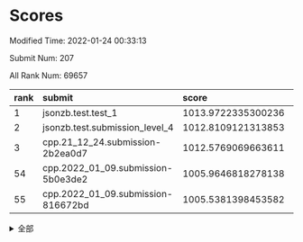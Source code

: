 # Scores

Modified Time: 2022-01-24 00:33:13

Submit Num: 207

All Rank Num: 69657

| rank |               submit               |       score        |       sigma        | pk_num |
| :--- | :--------------------------------- | :----------------- | :----------------- | :----- |
| 1    | jsonzb.test.test_1                 | 1013.9722335300236 | 0.8168769531727323 | 1343   |
| 2    | jsonzb.test.submission_level_4     | 1012.8109121313853 | 0.8003396219489447 | 1345   |
| 3    | cpp.21_12_24.submission-2b2ea0d7   | 1012.5769069663611 | 0.8096953910029115 | 1343   |
| 54   | cpp.2022_01_09.submission-5b0e3de2 | 1005.9646818278138 | 0.7271179205644379 | 1345   |
| 55   | cpp.2022_01_09.submission-816672bd | 1005.5381398453582 | 0.7242008887467288 | 1343   |


<details>
<summary>全部</summary>

| rank |                 submit                 |       score        |       sigma        | pk_num |
| :--- | :------------------------------------- | :----------------- | :----------------- | :----- |
| 1    | jsonzb.test.test_1                     | 1013.9722335300236 | 0.8168769531727323 | 1343   |
| 2    | jsonzb.test.submission_level_4         | 1012.8109121313853 | 0.8003396219489447 | 1345   |
| 3    | cpp.21_12_24.submission-2b2ea0d7       | 1012.5769069663611 | 0.8096953910029115 | 1343   |
| 4    | gobigger.level_3.submission_level_3_38 | 1011.6204471209415 | 0.7986542286781133 | 1346   |
| 5    | gobigger.level_3.submission_level_3_28 | 1011.2856428800987 | 0.7576415639007479 | 1348   |
| 6    | gobigger.level_3.submission_level_3_41 | 1011.1640401998665 | 0.7775418056036043 | 1346   |
| 7    | gobigger.level_3.submission_level_3_48 | 1011.1483592536741 | 0.7717982973171914 | 1344   |
| 8    | gobigger.level_3.submission_level_3_32 | 1010.9980379207625 | 0.779991639106619  | 1349   |
| 9    | gobigger.level_3.submission_level_3_31 | 1010.9309322664202 | 0.7670220478678038 | 1341   |
| 10   | gobigger.level_3.submission_level_3_30 | 1010.8365432105218 | 0.7778227779236552 | 1347   |
| 11   | gobigger.level_3.submission_level_3_23 | 1010.8313050223766 | 0.7804402482000445 | 1345   |
| 12   | gobigger.level_3.submission_level_3_24 | 1010.8045482718825 | 0.7682442138651477 | 1351   |
| 13   | gobigger.level_3.submission_level_3_46 | 1010.7322299670413 | 0.7451048663640972 | 1347   |
| 14   | gobigger.level_3.submission_level_3_25 | 1010.6902884172378 | 0.768098307956866  | 1350   |
| 15   | gobigger.level_3.submission_level_3_4  | 1010.5665909122918 | 0.7745535196193588 | 1348   |
| 16   | gobigger.level_3.submission_level_3_16 | 1010.5484201774077 | 0.752441665645351  | 1351   |
| 17   | gobigger.level_3.submission_level_3_45 | 1010.5191422110344 | 0.758323312020926  | 1341   |
| 18   | gobigger.level_3.submission_level_3_40 | 1010.4544514975456 | 0.7850777117954546 | 1348   |
| 19   | gobigger.level_3.submission_level_3_49 | 1010.3254023531914 | 0.7672509588702033 | 1340   |
| 20   | gobigger.level_3.submission_level_3_15 | 1010.294297993891  | 0.7769921079300997 | 1345   |
| 21   | gobigger.level_3.submission_level_3_19 | 1010.2202840873181 | 0.7644445468132434 | 1345   |
| 22   | gobigger.level_3.submission_level_3_27 | 1010.2070298869752 | 0.7583221568575372 | 1340   |
| 23   | gobigger.level_3.submission_level_3_26 | 1010.1776618522374 | 0.756476832981514  | 1346   |
| 24   | gobigger.level_3.submission_level_3_2  | 1010.1684287964133 | 0.7476975432838808 | 1349   |
| 25   | gobigger.level_3.submission_level_3_7  | 1010.1544332465531 | 0.7599452573363804 | 1346   |
| 26   | gobigger.level_3.submission_level_3_9  | 1010.0536842728728 | 0.7493500354298827 | 1346   |
| 27   | gobigger.level_3.submission_level_3_21 | 1010.005295490315  | 0.74948435083765   | 1347   |
| 28   | gobigger.level_3.submission_level_3_3  | 1009.9974244213435 | 0.7590611464871692 | 1350   |
| 29   | gobigger.level_3.submission_level_3_20 | 1009.9234323879994 | 0.7864671165345432 | 1339   |
| 30   | gobigger.level_3.submission_level_3_29 | 1009.8379297702552 | 0.7599245884450258 | 1345   |
| 31   | gobigger.level_3.submission_level_3_36 | 1009.8297282998302 | 0.737068770172356  | 1347   |
| 32   | gobigger.level_3.submission_level_3_47 | 1009.8127395503585 | 0.7428763976716042 | 1349   |
| 33   | gobigger.level_3.submission_level_3_42 | 1009.801695293484  | 0.7671935404630053 | 1349   |
| 34   | gobigger.level_3.submission_level_3_37 | 1009.7927489990055 | 0.7633525548923882 | 1346   |
| 35   | gobigger.level_3.submission_level_3_1  | 1009.7696482273024 | 0.7690497397779208 | 1346   |
| 36   | gobigger.level_3.submission_level_3_6  | 1009.7407981395153 | 0.7662805276642947 | 1350   |
| 37   | gobigger.level_3.submission_level_3_8  | 1009.7063425402919 | 0.7462604514415945 | 1342   |
| 38   | gobigger.level_3.submission_level_3_17 | 1009.6899414241124 | 0.7503064182659459 | 1349   |
| 39   | gobigger.level_3.submission_level_3_43 | 1009.4540319657062 | 0.7480373283415273 | 1348   |
| 40   | gobigger.level_3.submission_level_3_5  | 1009.3976562170502 | 0.769921320581989  | 1342   |
| 41   | gobigger.level_3.submission_level_3_10 | 1009.3497943906352 | 0.7569508273183667 | 1348   |
| 42   | gobigger.level_3.submission_level_3_33 | 1009.346341597169  | 0.7515919870982869 | 1353   |
| 43   | gobigger.level_3.submission_level_3_13 | 1009.2532549102169 | 0.7660677465776602 | 1349   |
| 44   | gobigger.level_3.submission_level_3_22 | 1009.1377203871708 | 0.7455961502230121 | 1347   |
| 45   | gobigger.level_3.submission_level_3_39 | 1009.0459622588389 | 0.7661575882117093 | 1347   |
| 46   | gobigger.level_3.submission_level_3_14 | 1008.9405012341489 | 0.7364177529855428 | 1351   |
| 47   | gobigger.level_3.submission_level_3_34 | 1008.8726156437411 | 0.7453713317018333 | 1347   |
| 48   | gobigger.level_3.submission_level_3_18 | 1008.7865626403649 | 0.7467567545991969 | 1348   |
| 49   | gobigger.level_3.submission_level_3_11 | 1008.766410288883  | 0.7598476349074101 | 1340   |
| 50   | gobigger.level_3.submission_level_3_12 | 1008.7625881474997 | 0.7526108088131833 | 1346   |
| 51   | gobigger.level_3.submission_level_3_44 | 1008.7105246947605 | 0.7470358155521116 | 1348   |
| 52   | gobigger.level_3.submission_level_3_35 | 1008.676779270923  | 0.7630176365813387 | 1347   |
| 53   | gobigger.level_3.submission_level_3_0  | 1008.5008116010359 | 0.7527631589771184 | 1340   |
| 54   | cpp.2022_01_09.submission-5b0e3de2     | 1005.9646818278138 | 0.7271179205644379 | 1345   |
| 55   | cpp.2022_01_09.submission-816672bd     | 1005.5381398453582 | 0.7242008887467288 | 1343   |
| 56   | gobigger.level_1.submission_level_1_11 | 1004.9733590372936 | 0.716285975542105  | 1345   |
| 57   | gobigger.level_1.submission_level_1_1  | 1004.616439683632  | 0.7209922961983495 | 1347   |
| 58   | gobigger.level_1.submission_level_1_5  | 1004.3872812523384 | 0.720255105279463  | 1347   |
| 59   | gobigger.level_1.submission_level_1_24 | 1004.3556932420187 | 0.7310348431378481 | 1345   |
| 60   | gobigger.level_1.submission_level_1_7  | 1004.2802195750603 | 0.7207239107056603 | 1346   |
| 61   | gobigger.level_1.submission_level_1_18 | 1004.1930744972277 | 0.7179295984012231 | 1343   |
| 62   | gobigger.level_1.submission_level_1_21 | 1004.1808153535491 | 0.7196899859639454 | 1346   |
| 63   | gobigger.level_1.submission_level_1_43 | 1004.0911816084139 | 0.7151765528523671 | 1352   |
| 64   | gobigger.level_1.submission_level_1_38 | 1004.0408917367889 | 0.7139387151544159 | 1351   |
| 65   | gobigger.level_1.submission_level_1_40 | 1003.9161884969986 | 0.7126946909560822 | 1344   |
| 66   | gobigger.level_1.submission_level_1_23 | 1003.9017741688667 | 0.7168485026441875 | 1342   |
| 67   | gobigger.level_1.submission_level_1_44 | 1003.7934212247668 | 0.7200158138672126 | 1345   |
| 68   | gobigger.level_1.submission_level_1_26 | 1003.7523138484061 | 0.7249533314030234 | 1344   |
| 69   | gobigger.level_1.submission_level_1_30 | 1003.7232308389396 | 0.7228082087688108 | 1345   |
| 70   | gobigger.level_1.submission_level_1_6  | 1003.6522641214499 | 0.7046623360461236 | 1347   |
| 71   | gobigger.level_1.submission_level_1_35 | 1003.6374315637826 | 0.7196582279430026 | 1352   |
| 72   | gobigger.level_1.submission_level_1_9  | 1003.6240125916822 | 0.7135592037171056 | 1344   |
| 73   | gobigger.level_1.submission_level_1_31 | 1003.5315444830857 | 0.7043140036706623 | 1348   |
| 74   | gobigger.level_1.submission_level_1_19 | 1003.4786154095083 | 0.7117025134166803 | 1345   |
| 75   | gobigger.level_1.submission_level_1_33 | 1003.4049532919308 | 0.7118781481239371 | 1347   |
| 76   | gobigger.level_1.submission_level_1_3  | 1003.4006796755355 | 0.722426957770427  | 1343   |
| 77   | gobigger.level_1.submission_level_1_41 | 1003.3192148007769 | 0.7329163446831817 | 1345   |
| 78   | gobigger.level_1.submission_level_1_34 | 1003.3138871009002 | 0.7085604843427478 | 1349   |
| 79   | gobigger.level_1.submission_level_1_39 | 1003.2075265385312 | 0.7193137370405114 | 1352   |
| 80   | gobigger.level_1.submission_level_1_29 | 1003.1720201293816 | 0.7148320669738922 | 1338   |
| 81   | gobigger.level_1.submission_level_1_32 | 1003.1529754930137 | 0.70320609911007   | 1344   |
| 82   | gobigger.level_1.submission_level_1_16 | 1003.1278629763673 | 0.7138601388712932 | 1347   |
| 83   | gobigger.level_1.submission_level_1_37 | 1003.0840673801649 | 0.7257328998020094 | 1347   |
| 84   | gobigger.level_1.submission_level_1_28 | 1003.056943149606  | 0.7219650226834703 | 1343   |
| 85   | gobigger.level_1.submission_level_1_13 | 1003.0009074304803 | 0.7103935451325722 | 1348   |
| 86   | gobigger.level_1.submission_level_1_49 | 1002.962499917275  | 0.7127921765610159 | 1347   |
| 87   | gobigger.level_1.submission_level_1_47 | 1002.9195084235689 | 0.7203716544530019 | 1350   |
| 88   | gobigger.level_1.submission_level_1_2  | 1002.8925089646788 | 0.7104676099057055 | 1348   |
| 89   | gobigger.level_1.submission_level_1_27 | 1002.8573182566483 | 0.715391433660503  | 1347   |
| 90   | gobigger.level_1.submission_level_1_20 | 1002.8519258725131 | 0.7022564296374267 | 1343   |
| 91   | gobigger.level_1.submission_level_1_0  | 1002.7736876444218 | 0.7167248250715355 | 1346   |
| 92   | gobigger.level_1.submission_level_1_36 | 1002.6431382323418 | 0.7115865903342732 | 1344   |
| 93   | gobigger.level_1.submission_level_1_48 | 1002.6236054523137 | 0.7152163729205488 | 1341   |
| 94   | gobigger.level_1.submission_level_1_46 | 1002.6152855661671 | 0.7043987359950081 | 1344   |
| 95   | gobigger.level_1.submission_level_1_15 | 1002.59564580128   | 0.7238629250469476 | 1345   |
| 96   | gobigger.level_1.submission_level_1_25 | 1002.5792447380467 | 0.7096307521861378 | 1343   |
| 97   | gobigger.level_1.submission_level_1_4  | 1002.5569905733421 | 0.7130675237431091 | 1345   |
| 98   | gobigger.level_1.submission_level_1_17 | 1002.4570983832001 | 0.7060052632794366 | 1341   |
| 99   | gobigger.level_1.submission_level_1_8  | 1002.3790911368823 | 0.7136707299458989 | 1343   |
| 100  | gobigger.level_1.submission_level_1_14 | 1002.2528768511461 | 0.7142234714327647 | 1342   |
| 101  | gobigger.level_1.submission_level_1_45 | 1002.1774539060506 | 0.7088725361529656 | 1346   |
| 102  | gobigger.level_1.submission_level_1_22 | 1002.1262058501022 | 0.7096099905669816 | 1352   |
| 103  | gobigger.level_1.submission_level_1_42 | 1002.0206593769907 | 0.7126230636235615 | 1350   |
| 104  | gobigger.level_1.submission_level_1_10 | 1001.9173538804039 | 0.7109629121580077 | 1342   |
| 105  | gobigger.level_1.submission_level_1_12 | 1001.7285027608816 | 0.72982475739709   | 1348   |
| 106  | gobigger.random.submission_random_18   | 997.4259724180807  | 0.707345994201802  | 1349   |
| 107  | gobigger.random.submission_random_14   | 997.00126788948    | 0.6967245916073312 | 1348   |
| 108  | gobigger.random.submission_random_5    | 996.8981250594861  | 0.7104818280037144 | 1344   |
| 109  | gobigger.random.submission_random_22   | 996.7053763238868  | 0.7160067180306515 | 1347   |
| 110  | gobigger.random.submission_random_10   | 996.7039495793232  | 0.7064939764463489 | 1343   |
| 111  | gobigger.random.submission_random_15   | 996.5189662135787  | 0.7139945634672887 | 1349   |
| 112  | gobigger.random.submission_random_1    | 996.4990653300438  | 0.709732058931568  | 1344   |
| 113  | gobigger.random.submission_random_49   | 996.4507869087687  | 0.7197233314608993 | 1351   |
| 114  | gobigger.random.submission_random_44   | 996.4373020661263  | 0.7140417457110948 | 1343   |
| 115  | gobigger.random.submission_random_4    | 996.4166392887493  | 0.7071675129915627 | 1347   |
| 116  | gobigger.random.submission_random_20   | 996.3799013530843  | 0.7140962099867681 | 1349   |
| 117  | gobigger.random.submission_random_7    | 996.3026553625546  | 0.7216581851045845 | 1351   |
| 118  | gobigger.random.submission_random_42   | 996.2533435999957  | 0.6983706655084378 | 1343   |
| 119  | gobigger.random.submission_random_2    | 996.2294397919322  | 0.705791144584483  | 1348   |
| 120  | gobigger.random.submission_random_47   | 996.1480263878311  | 0.6998895977273105 | 1349   |
| 121  | gobigger.random.submission_random_45   | 996.0617779748493  | 0.714397963569801  | 1347   |
| 122  | gobigger.random.submission_random_27   | 995.9977329762863  | 0.7088282451340883 | 1344   |
| 123  | gobigger.random.submission_random_37   | 995.9874461861069  | 0.7063894327785427 | 1352   |
| 124  | gobigger.random.submission_random_28   | 995.9033753955729  | 0.7023911435057659 | 1348   |
| 125  | gobigger.random.submission_random_25   | 995.8934435483858  | 0.7101894354679483 | 1345   |
| 126  | gobigger.random.submission_random_41   | 995.8819858954132  | 0.7077365654694692 | 1347   |
| 127  | gobigger.random.submission_random_13   | 995.8444310010192  | 0.7138814356606804 | 1342   |
| 128  | gobigger.random.submission_random_8    | 995.8100415355412  | 0.710201734688885  | 1348   |
| 129  | gobigger.random.submission_random_48   | 995.804143675154   | 0.7102544168906149 | 1350   |
| 130  | gobigger.random.submission_random_26   | 995.7181371474688  | 0.7096131231076939 | 1347   |
| 131  | gobigger.random.submission_random_21   | 995.7041766999819  | 0.7076065097479918 | 1353   |
| 132  | gobigger.random.submission_random_43   | 995.6966902856532  | 0.7292990390620002 | 1345   |
| 133  | gobigger.random.submission_random_0    | 995.6730474225872  | 0.6973567077290106 | 1345   |
| 134  | gobigger.random.submission_random_46   | 995.5873776029754  | 0.7113651449319938 | 1351   |
| 135  | gobigger.random.submission_random_16   | 995.5630413078544  | 0.7117999034011399 | 1348   |
| 136  | gobigger.random.submission_random_9    | 995.5307005020626  | 0.7152881765328076 | 1350   |
| 137  | gobigger.random.submission_random_38   | 995.5136738778511  | 0.7236352973279689 | 1343   |
| 138  | gobigger.random.submission_random_24   | 995.5018093357362  | 0.7151185957926992 | 1345   |
| 139  | gobigger.random.submission_random_31   | 995.4777892651479  | 0.7164436315689878 | 1345   |
| 140  | gobigger.random.submission_random_6    | 995.4726459592575  | 0.7383969874321797 | 1346   |
| 141  | gobigger.random.submission_random_29   | 995.4347553745242  | 0.7173231599960258 | 1346   |
| 142  | gobigger.random.submission_random_17   | 995.4041543591385  | 0.7374148698715209 | 1349   |
| 143  | gobigger.random.submission_random_32   | 995.3551832826597  | 0.731391034407796  | 1343   |
| 144  | gobigger.random.submission_random_35   | 995.3149334844546  | 0.7142349479975179 | 1349   |
| 145  | gobigger.random.submission_random_34   | 995.068823181465   | 0.7179202757063804 | 1347   |
| 146  | gobigger.random.submission_random_40   | 995.0464313855911  | 0.7025286593010169 | 1350   |
| 147  | gobigger.random.submission_random_12   | 995.0397595213445  | 0.726459975472707  | 1348   |
| 148  | gobigger.random.submission_random_39   | 994.9018723695685  | 0.7135900962916867 | 1350   |
| 149  | gobigger.random.submission_random_30   | 994.8887019054403  | 0.7018057498392354 | 1349   |
| 150  | gobigger.random.submission_random_3    | 994.8255742818254  | 0.7154002245480334 | 1334   |
| 151  | gobigger.random.submission_random_23   | 994.7692719885713  | 0.7047182094517075 | 1344   |
| 152  | gobigger.random.submission_random_36   | 994.6549274252809  | 0.7187807589611724 | 1343   |
| 153  | gobigger.random.submission_random_33   | 994.6066776701919  | 0.7175865811874008 | 1341   |
| 154  | gobigger.random.submission_random_11   | 994.4946317794517  | 0.7014304621227072 | 1338   |
| 155  | gobigger.random.submission_random_19   | 994.4778250401492  | 0.7052334226277333 | 1345   |
| 156  | gobigger.level_2.submission_level_2_31 | 993.7857235529925  | 0.739087517171406  | 1341   |
| 157  | gobigger.level_2.submission_level_2_25 | 993.6454868077855  | 0.7486095060003481 | 1347   |
| 158  | gobigger.level_2.submission_level_2_16 | 993.3887841470959  | 0.736066436885432  | 1349   |
| 159  | gobigger.level_2.submission_level_2_17 | 993.3382447237998  | 0.7467808529249533 | 1348   |
| 160  | gobigger.level_2.submission_level_2_21 | 993.147233529784   | 0.7368371678839661 | 1345   |
| 161  | gobigger.level_2.submission_level_2_49 | 993.0521302741597  | 0.7460802554191939 | 1351   |
| 162  | gobigger.level_2.submission_level_2_12 | 993.0461497239232  | 0.7662952717538308 | 1342   |
| 163  | gobigger.level_2.submission_level_2_14 | 992.9304200654973  | 0.760594918532191  | 1345   |
| 164  | gobigger.level_2.submission_level_2_20 | 992.8505743072775  | 0.7369798930786315 | 1351   |
| 165  | gobigger.level_2.submission_level_2_48 | 992.6431564609325  | 0.7536165057148314 | 1347   |
| 166  | gobigger.level_2.submission_level_2_40 | 992.5683542187794  | 0.7409383205677695 | 1347   |
| 167  | gobigger.level_2.submission_level_2_34 | 992.5624121491172  | 0.7361458391734235 | 1348   |
| 168  | gobigger.level_2.submission_level_2_2  | 992.5296973037607  | 0.7693098724735313 | 1346   |
| 169  | gobigger.level_2.submission_level_2_6  | 992.4936628236984  | 0.7452250080292315 | 1344   |
| 170  | gobigger.level_2.submission_level_2_28 | 992.4759436145575  | 0.7374856972281738 | 1345   |
| 171  | gobigger.level_2.submission_level_2_47 | 992.4014127208108  | 0.7393032159882325 | 1345   |
| 172  | gobigger.level_2.submission_level_2_41 | 992.3780356412711  | 0.7399134272630519 | 1348   |
| 173  | gobigger.level_2.submission_level_2_36 | 992.3385733178574  | 0.7225858513675605 | 1348   |
| 174  | gobigger.level_2.submission_level_2_37 | 992.3379635225797  | 0.7372393446110596 | 1346   |
| 175  | gobigger.level_2.submission_level_2_26 | 992.3359902556487  | 0.7557442226048325 | 1346   |
| 176  | gobigger.level_2.submission_level_2_27 | 992.320905830624   | 0.7408728604671331 | 1344   |
| 177  | gobigger.level_2.submission_level_2_22 | 992.2130351745067  | 0.747732409224811  | 1340   |
| 178  | gobigger.level_2.submission_level_2_15 | 992.1848797448816  | 0.739593876717616  | 1342   |
| 179  | gobigger.level_2.submission_level_2_38 | 992.1602204957439  | 0.7500676414594962 | 1344   |
| 180  | gobigger.level_2.submission_level_2_32 | 992.1519008453594  | 0.7336021651623964 | 1342   |
| 181  | gobigger.level_2.submission_level_2_35 | 992.1436597999087  | 0.7306867027366964 | 1345   |
| 182  | gobigger.level_2.submission_level_2_18 | 992.0617633402052  | 0.7495037955311507 | 1343   |
| 183  | gobigger.level_2.submission_level_2_46 | 992.0613351010454  | 0.7536154564384416 | 1346   |
| 184  | gobigger.level_2.submission_level_2_42 | 991.9440421021427  | 0.7378800085082046 | 1346   |
| 185  | gobigger.level_2.submission_level_2_30 | 991.935292758658   | 0.7487974192665436 | 1341   |
| 186  | gobigger.level_2.submission_level_2_23 | 991.8875706528016  | 0.7480455597604907 | 1347   |
| 187  | gobigger.level_2.submission_level_2_5  | 991.8551654189938  | 0.7654617094508653 | 1343   |
| 188  | gobigger.level_2.submission_level_2_13 | 991.7932405560578  | 0.7434962888030725 | 1346   |
| 189  | gobigger.level_2.submission_level_2_39 | 991.7691825387252  | 0.7474692152378428 | 1349   |
| 190  | gobigger.level_2.submission_level_2_24 | 991.7208173139563  | 0.7475772743476167 | 1345   |
| 191  | gobigger.level_2.submission_level_2_3  | 991.694934446718   | 0.7455351324554551 | 1347   |
| 192  | gobigger.level_2.submission_level_2_1  | 991.690667232214   | 0.7535620051142025 | 1349   |
| 193  | gobigger.level_2.submission_level_2_4  | 991.6475137831665  | 0.7436903433418884 | 1342   |
| 194  | gobigger.level_2.submission_level_2_10 | 991.6247495362137  | 0.7465083528087656 | 1350   |
| 195  | gobigger.level_2.submission_level_2_45 | 991.5683193171819  | 0.7652241842204021 | 1348   |
| 196  | gobigger.level_2.submission_level_2_19 | 991.5384287799101  | 0.7670343757346564 | 1350   |
| 197  | gobigger.level_2.submission_level_2_9  | 991.3399381769526  | 0.7602771016010372 | 1343   |
| 198  | gobigger.level_2.submission_level_2_0  | 991.1406074156549  | 0.7525635999851176 | 1341   |
| 199  | gobigger.level_2.submission_level_2_8  | 991.1073357122282  | 0.7677211142510951 | 1346   |
| 200  | gobigger.level_2.submission_level_2_7  | 991.0863713596993  | 0.7487017383070319 | 1343   |
| 201  | gobigger.level_2.submission_level_2_44 | 991.0651910421767  | 0.7254839992646964 | 1349   |
| 202  | gobigger.level_2.submission_level_2_29 | 990.9196772326982  | 0.7588745853358565 | 1345   |
| 203  | gobigger.level_2.submission_level_2_43 | 990.7290699499185  | 0.7729118343875275 | 1354   |
| 204  | gobigger.level_2.submission_level_2_33 | 990.2076853205192  | 0.7758868300508387 | 1348   |
| 205  | gobigger.level_2.submission_level_2_11 | 989.4957944778616  | 0.7677664779569624 | 1343   |
| 206  | gobigger.none.submission_none_1        | 978.2692654023564  | 1.2849287750972118 | 1343   |
| 207  | gobigger.none.submission_none_0        | 974.8933889525598  | 1.5300988445969628 | 1350   |

</details>